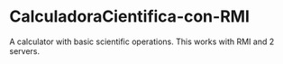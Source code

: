 # CalculadoraCientifica-con-RMI
A calculator with basic scientific operations. This works with RMI and 2 servers.
